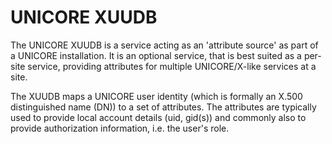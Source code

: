 # UNICORE XUUDB

The UNICORE XUUDB is a service acting as an 'attribute source' as part
of a UNICORE installation. It is an optional service, that is best
suited as a per-site service, providing attributes for multiple
UNICORE/X-like services at a site.

The XUUDB maps a UNICORE user identity (which is formally an X.500
distinguished name (DN)) to a set of attributes. The attributes are
typically used to provide local account details (uid, gid(s)) and
commonly also to provide authorization information, i.e. the
user's role.
